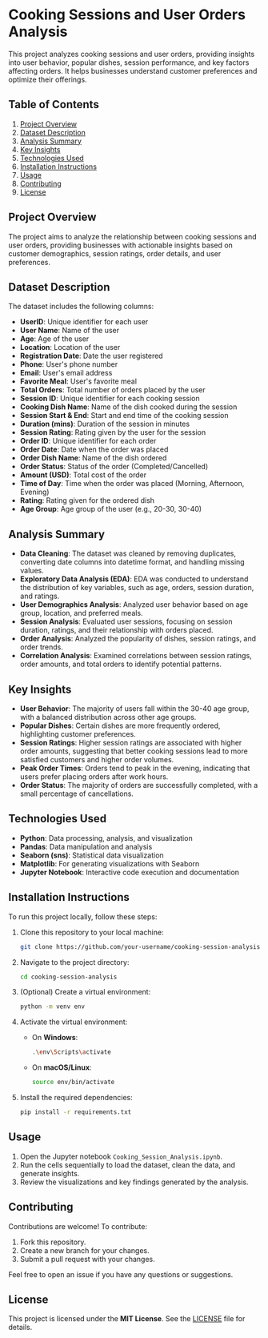# Cooking Sessions and User Orders Analysis

This project analyzes cooking sessions and user orders, providing insights into user behavior, popular dishes, session performance, and key factors affecting orders. It helps businesses understand customer preferences and optimize their offerings.

## Table of Contents

1. [Project Overview](#project-overview)
2. [Dataset Description](#dataset-description)
3. [Analysis Summary](#analysis-summary)
4. [Key Insights](#key-insights)
5. [Technologies Used](#technologies-used)
6. [Installation Instructions](#installation-instructions)
7. [Usage](#usage)
8. [Contributing](#contributing)
9. [License](#license)

## Project Overview

The project aims to analyze the relationship between cooking sessions and user orders, providing businesses with actionable insights based on customer demographics, session ratings, order details, and user preferences.

## Dataset Description

The dataset includes the following columns:

- **UserID**: Unique identifier for each user
- **User Name**: Name of the user
- **Age**: Age of the user
- **Location**: Location of the user
- **Registration Date**: Date the user registered
- **Phone**: User's phone number
- **Email**: User's email address
- **Favorite Meal**: User's favorite meal
- **Total Orders**: Total number of orders placed by the user
- **Session ID**: Unique identifier for each cooking session
- **Cooking Dish Name**: Name of the dish cooked during the session
- **Session Start & End**: Start and end time of the cooking session
- **Duration (mins)**: Duration of the session in minutes
- **Session Rating**: Rating given by the user for the session
- **Order ID**: Unique identifier for each order
- **Order Date**: Date when the order was placed
- **Order Dish Name**: Name of the dish ordered
- **Order Status**: Status of the order (Completed/Cancelled)
- **Amount (USD)**: Total cost of the order
- **Time of Day**: Time when the order was placed (Morning, Afternoon, Evening)
- **Rating**: Rating given for the ordered dish
- **Age Group**: Age group of the user (e.g., 20-30, 30-40)

## Analysis Summary

- **Data Cleaning**: The dataset was cleaned by removing duplicates, converting date columns into datetime format, and handling missing values.
- **Exploratory Data Analysis (EDA)**: EDA was conducted to understand the distribution of key variables, such as age, orders, session duration, and ratings.
- **User Demographics Analysis**: Analyzed user behavior based on age group, location, and preferred meals.
- **Session Analysis**: Evaluated user sessions, focusing on session duration, ratings, and their relationship with orders placed.
- **Order Analysis**: Analyzed the popularity of dishes, session ratings, and order trends.
- **Correlation Analysis**: Examined correlations between session ratings, order amounts, and total orders to identify potential patterns.

## Key Insights

- **User Behavior**: The majority of users fall within the 30-40 age group, with a balanced distribution across other age groups.
- **Popular Dishes**: Certain dishes are more frequently ordered, highlighting customer preferences.
- **Session Ratings**: Higher session ratings are associated with higher order amounts, suggesting that better cooking sessions lead to more satisfied customers and higher order volumes.
- **Peak Order Times**: Orders tend to peak in the evening, indicating that users prefer placing orders after work hours.
- **Order Status**: The majority of orders are successfully completed, with a small percentage of cancellations.

## Technologies Used

- **Python**: Data processing, analysis, and visualization
- **Pandas**: Data manipulation and analysis
- **Seaborn (sns)**: Statistical data visualization
- **Matplotlib**: For generating visualizations with Seaborn
- **Jupyter Notebook**: Interactive code execution and documentation

## Installation Instructions

To run this project locally, follow these steps:

1. Clone this repository to your local machine:
   ```bash
   git clone https://github.com/your-username/cooking-session-analysis.git
   ```

2. Navigate to the project directory:
   ```bash
   cd cooking-session-analysis
   ```

3. (Optional) Create a virtual environment:
   ```bash
   python -m venv env
   ```

4. Activate the virtual environment:

   - On **Windows**:
     ```bash
     .\env\Scripts\activate
     ```
   - On **macOS/Linux**:
     ```bash
     source env/bin/activate
     ```

5. Install the required dependencies:
   ```bash
   pip install -r requirements.txt
   ```

## Usage

1. Open the Jupyter notebook `Cooking_Session_Analysis.ipynb`.
2. Run the cells sequentially to load the dataset, clean the data, and generate insights.
3. Review the visualizations and key findings generated by the analysis.

## Contributing

Contributions are welcome! To contribute:

1. Fork this repository.
2. Create a new branch for your changes.
3. Submit a pull request with your changes.

Feel free to open an issue if you have any questions or suggestions.

## License

This project is licensed under the **MIT License**. See the [LICENSE](LICENSE) file for details.
